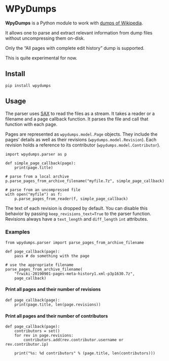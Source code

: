 # WPyDumps

**WpyDumps** is a Python module to work with [dumps of Wikipedia][dumps].

It allows one to parse and extract relevant information from dump files without
uncompressing them on-disk.

Only the “All pages with complete edit history” dump is supported.

This is quite experimental for now.

[dumps]: https://dumps.wikimedia.org

## Install

    pip install wpydumps

## Usage
The parser uses [SAX][] to read the files as a stream. It takes a reader or a
filename and a page callback function. It parses the file and call that
function with each page.

Pages are represented as `wpydumps.model.Page` objects. They include the pages’
details as well as their revisions (`wpydumps.model.Revision`). Each revision
holds a reference to its contributor (`wpydumps.model.Contributor`).

```python3
import wpydumps.parser as p

def simple_page_callback(page):
    print(page.title)

# parse from a local archive
p.parse_pages_from_archive_filename("myfile.7z", simple_page_callback)

# parse from an uncompressed file
with open("myfile") as f:
    p.parse_pages_from_reader(f, simple_page_callback)
```

The text of each revision is dropped by default. You can disable this behavior
by passing `keep_revisions_text=True` to the parser function. Revisions always
have a `text_length` and `diff_length` `int` attributes.

[SAX]: https://docs.python.org/3.6/library/xml.sax.html

### Examples
```python3
from wpydumps.parser import parse_pages_from_archive_filename

def page_callback(page):
    pass # do something with the page

# use the appropriate filename
parse_pages_from_archive_filename(
    "frwiki-20190901-pages-meta-history1.xml-p3p1630.7z",
    page_callback)
```
#### Print all pages and their number of revisions
```python3
def page_callback(page):
    print(page.title, len(page.revisions))
```
#### Print all pages and their number of contributors
```python3
def page_callback(page):
    contributors = set()
    for rev in page.revisions:
        contributors.add(rev.contributor.username or rev.contributor.ip)

    print("%s: %d contributors" % (page.title, len(contributors)))
```
